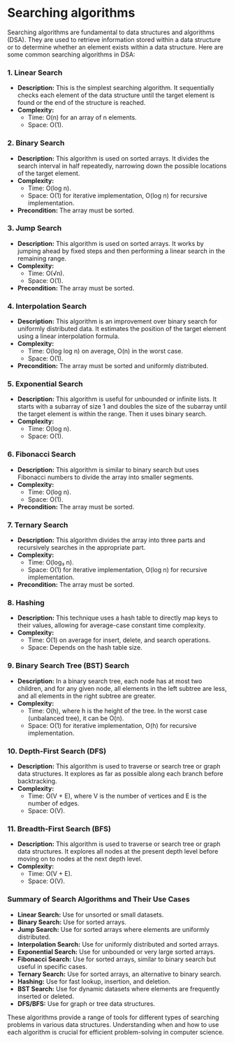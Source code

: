 # Searching algorithms
Searching algorithms are fundamental to data structures and algorithms (DSA). They are used to retrieve information stored within a data structure or to determine whether an element exists within a data structure. Here are some common searching algorithms in DSA:

### 1. **Linear Search**
- **Description:** This is the simplest searching algorithm. It sequentially checks each element of the data structure until the target element is found or the end of the structure is reached.
- **Complexity:**
  - Time: O(n) for an array of n elements.
  - Space: O(1).

### 2. **Binary Search**
- **Description:** This algorithm is used on sorted arrays. It divides the search interval in half repeatedly, narrowing down the possible locations of the target element.
- **Complexity:**
  - Time: O(log n).
  - Space: O(1) for iterative implementation, O(log n) for recursive implementation.
- **Precondition:** The array must be sorted.

### 3. **Jump Search**
- **Description:** This algorithm is used on sorted arrays. It works by jumping ahead by fixed steps and then performing a linear search in the remaining range.
- **Complexity:**
  - Time: O(√n).
  - Space: O(1).
- **Precondition:** The array must be sorted.

### 4. **Interpolation Search**
- **Description:** This algorithm is an improvement over binary search for uniformly distributed data. It estimates the position of the target element using a linear interpolation formula.
- **Complexity:**
  - Time: O(log log n) on average, O(n) in the worst case.
  - Space: O(1).
- **Precondition:** The array must be sorted and uniformly distributed.

### 5. **Exponential Search**
- **Description:** This algorithm is useful for unbounded or infinite lists. It starts with a subarray of size 1 and doubles the size of the subarray until the target element is within the range. Then it uses binary search.
- **Complexity:**
  - Time: O(log n).
  - Space: O(1).

### 6. **Fibonacci Search**
- **Description:** This algorithm is similar to binary search but uses Fibonacci numbers to divide the array into smaller segments.
- **Complexity:**
  - Time: O(log n).
  - Space: O(1).
- **Precondition:** The array must be sorted.

### 7. **Ternary Search**
- **Description:** This algorithm divides the array into three parts and recursively searches in the appropriate part.
- **Complexity:**
  - Time: O(log₃ n).
  - Space: O(1) for iterative implementation, O(log n) for recursive implementation.
- **Precondition:** The array must be sorted.

### 8. **Hashing**
- **Description:** This technique uses a hash table to directly map keys to their values, allowing for average-case constant time complexity.
- **Complexity:**
  - Time: O(1) on average for insert, delete, and search operations.
  - Space: Depends on the hash table size.

### 9. **Binary Search Tree (BST) Search**
- **Description:** In a binary search tree, each node has at most two children, and for any given node, all elements in the left subtree are less, and all elements in the right subtree are greater.
- **Complexity:**
  - Time: O(h), where h is the height of the tree. In the worst case (unbalanced tree), it can be O(n).
  - Space: O(1) for iterative implementation, O(h) for recursive implementation.

### 10. **Depth-First Search (DFS)**
- **Description:** This algorithm is used to traverse or search tree or graph data structures. It explores as far as possible along each branch before backtracking.
- **Complexity:**
  - Time: O(V + E), where V is the number of vertices and E is the number of edges.
  - Space: O(V).

### 11. **Breadth-First Search (BFS)**
- **Description:** This algorithm is used to traverse or search tree or graph data structures. It explores all nodes at the present depth level before moving on to nodes at the next depth level.
- **Complexity:**
  - Time: O(V + E).
  - Space: O(V).

### Summary of Search Algorithms and Their Use Cases
- **Linear Search:** Use for unsorted or small datasets.
- **Binary Search:** Use for sorted arrays.
- **Jump Search:** Use for sorted arrays where elements are uniformly distributed.
- **Interpolation Search:** Use for uniformly distributed and sorted arrays.
- **Exponential Search:** Use for unbounded or very large sorted arrays.
- **Fibonacci Search:** Use for sorted arrays, similar to binary search but useful in specific cases.
- **Ternary Search:** Use for sorted arrays, an alternative to binary search.
- **Hashing:** Use for fast lookup, insertion, and deletion.
- **BST Search:** Use for dynamic datasets where elements are frequently inserted or deleted.
- **DFS/BFS:** Use for graph or tree data structures.

These algorithms provide a range of tools for different types of searching problems in various data structures. Understanding when and how to use each algorithm is crucial for efficient problem-solving in computer science.
